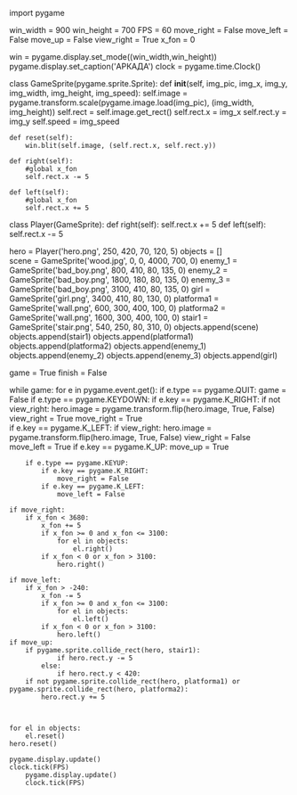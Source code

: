 import pygame

win_width = 900
win_height = 700
FPS = 60
move_right = False
move_left = False
move_up = False
view_right = True
x_fon = 0

win = pygame.display.set_mode((win_width,win_height))
pygame.display.set_caption('АРКАДА')
clock = pygame.time.Clock()

class GameSprite(pygame.sprite.Sprite):
    def __init__(self, img_pic, img_x, img_y, img_width, img_height, img_speed):
        self.image = pygame.transform.scale(pygame.image.load(img_pic), (img_width, img_height))
        self.rect = self.image.get_rect()
        self.rect.x = img_x
        self.rect.y = img_y
        self.speed = img_speed

    def reset(self):
        win.blit(self.image, (self.rect.x, self.rect.y))

    def right(self):
        #global x_fon
        self.rect.x -= 5  
        
    def left(self):
        #global x_fon
        self.rect.x += 5  
            
class Player(GameSprite):
    def right(self):
        self.rect.x += 5
    def left(self):
        self.rect.x -= 5

hero = Player('hero.png', 250, 420, 70, 120, 5)
objects = []        
scene = GameSprite('wood.jpg', 0, 0, 4000, 700, 0)
enemy_1 =  GameSprite('bad_boy.png', 800, 410, 80, 135, 0)
enemy_2 =  GameSprite('bad_boy.png', 1800, 180, 80, 135, 0)
enemy_3 =  GameSprite('bad_boy.png', 3100, 410, 80, 135, 0)
girl = GameSprite('girl.png', 3400, 410, 80, 130, 0)
platforma1 = GameSprite('wall.png', 600, 300, 400, 100, 0)
platforma2 = GameSprite('wall.png', 1600, 300, 400, 100, 0)
stair1 = GameSprite('stair.png', 540, 250, 80, 310, 0)
objects.append(scene)
objects.append(stair1)
objects.append(platforma1)
objects.append(platforma2)
objects.append(enemy_1)
objects.append(enemy_2)
objects.append(enemy_3)
objects.append(girl)

game = True
finish = False

while game:
    for e in pygame.event.get():
        if e.type == pygame.QUIT:
            game = False
        if e.type == pygame.KEYDOWN:
            if e.key == pygame.K_RIGHT:
                if not view_right:
                    hero.image = pygame.transform.flip(hero.image, True, False)
                    view_right = True
                move_right = True  
            if e.key == pygame.K_LEFT:
                if view_right:
                    hero.image = pygame.transform.flip(hero.image, True, False)
                    view_right = False      
                move_left = True
            if e.key == pygame.K_UP:
                move_up = True 

        if e.type == pygame.KEYUP:
            if e.key == pygame.K_RIGHT:
                move_right = False  
            if e.key == pygame.K_LEFT:
                move_left = False
            
    if move_right:
        if x_fon < 3680:
            x_fon += 5
            if x_fon >= 0 and x_fon <= 3100:
                for el in objects:
                    el.right()
            if x_fon < 0 or x_fon > 3100:
                hero.right()
    
    if move_left:
        if x_fon > -240:
            x_fon -= 5
            if x_fon >= 0 and x_fon <= 3100:
                for el in objects:
                    el.left()
            if x_fon < 0 or x_fon > 3100:
                hero.left()
    if move_up:
        if pygame.sprite.collide_rect(hero, stair1):
                if hero.rect.y -= 5
            else:
                if hero.rect.y < 420:
        if not pygame.sprite.collide_rect(hero, platforma1) or pygame.sprite.collide_rect(hero, platforma2):
            hero.rect.y += 5



    for el in objects:
        el.reset()
    hero.reset()

    pygame.display.update()
    clock.tick(FPS)
        pygame.display.update()
        clock.tick(FPS)
